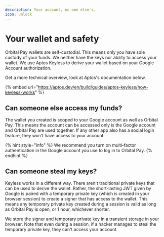 ```yaml
---
description: Your account, no one else's.
icon: unlock
---
```


# Your wallet and safety

Orbital Pay wallets are self-custodial. This means only you have sole custody of your funds. We neither have the keys nor ability to access your wallet. We use Aptos Keyless to derive your wallet based on your Google Account authorization.

Get a more technical overview, look at Aptos's documentation below.

{% embed url="https://aptos.dev/en/build/guides/aptos-keyless/how-keyless-works" %}

## Can someone else access my funds?

The wallet you created is scoped to your Google account as well as Orbital Pay. This means the account can be accessed only is the Google account and Orbital Pay are used together. If any other app also has a social login feature, they won't have access to your account.

{% hint style="info" %}
We recommend you turn on multi-factor authentication in the Google account you use to log in to Orbital Pay.
{% endhint %}

## Can someone steal my keys?

Keyless works in a different way. There aren't traditional private keys that can be used to derive the wallet. Rather, the short-lasting JWT given by Google is paired with a temporary private key (which is created in your browser session) to create a signer that has access to the wallet. This means any temporary private key created during a session is valid as long as Orbital Pay is open, or 1 hour, whichever shorter.

We store the signer and temporary private key in a transient storage in your browser. Note that even during a session, if a hacker manages to steal the temporary private key, they can't access your account.

